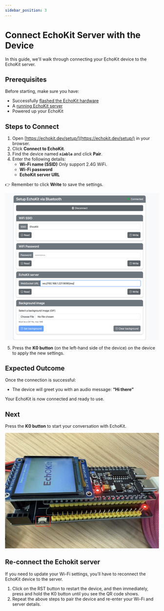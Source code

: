 ```yaml
---
sidebar_position: 3
---
```


# Connect EchoKit Server with the Device

In this guide, we'll walk through connecting your EchoKit device to the EchoKit server.

## Prerequisites

Before starting, make sure you have:  

* Successfully [flashed the EchoKit hardware](../hardware/flash-firmware.md)
* A [running EchoKit server](echokit-server.md)
* Powered up your EchoKit

## Steps to Connect

1. Open [https://echokit.dev/setup/](https://echokit.dev/setup/) in your browser.  
2. Click **Connect to EchoKit**.  
3. Find the device named **`nimble`** and click **Pair**.  
4. Enter the following details:  
   * **Wi-Fi name (SSID)**  Only support 2.4G WiFi.
   * **Wi-Fi password**  
   * **EchoKit server URL**  

👉 Remember to click **Write** to save the settings.  

![Set up EchoKit server](connect-echokit.png)

5. Press the **K0 button** (on the left-hand side of the device) on the device to apply the new settings.  

## Expected Outcome

Once the connection is successful: 

* The device will greet you with an audio message: **“Hi there”**   

Your EchoKit is now connected and ready to use.

## Next

Press the **K0 button** to start your conversation with EchoKit.

![](../echokit-quick-start-05.jpg)

## Re-connect the Echokit server

If you need to update your Wi-Fi settings, you’ll have to reconnect the EchoKit device to the server.

1. Click on the RST button to restart the device, and then immediately, press and hold the K0 button until you see the QR code shows.
3. Repeat the above steps to pair the device and re-enter your Wi-Fi and server details.  
